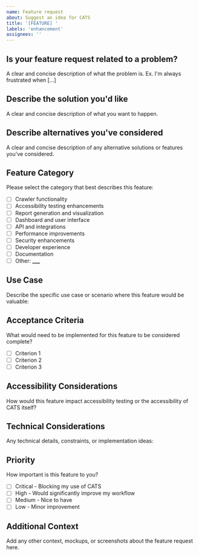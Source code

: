 ```yaml
---
name: Feature request
about: Suggest an idea for CATS
title: '[FEATURE] '
labels: 'enhancement'
assignees: ''
---
```


## Is your feature request related to a problem?

A clear and concise description of what the problem is. Ex. I'm always
frustrated when [...]

## Describe the solution you'd like

A clear and concise description of what you want to happen.

## Describe alternatives you've considered

A clear and concise description of any alternative solutions or features you've
considered.

## Feature Category

Please select the category that best describes this feature:

- [ ] Crawler functionality
- [ ] Accessibility testing enhancements
- [ ] Report generation and visualization
- [ ] Dashboard and user interface
- [ ] API and integrations
- [ ] Performance improvements
- [ ] Security enhancements
- [ ] Developer experience
- [ ] Documentation
- [ ] Other: ****\_\_\_****

## Use Case

Describe the specific use case or scenario where this feature would be valuable:

## Acceptance Criteria

What would need to be implemented for this feature to be considered complete?

- [ ] Criterion 1
- [ ] Criterion 2
- [ ] Criterion 3

## Accessibility Considerations

How would this feature impact accessibility testing or the accessibility of CATS
itself?

## Technical Considerations

Any technical details, constraints, or implementation ideas:

## Priority

How important is this feature to you?

- [ ] Critical - Blocking my use of CATS
- [ ] High - Would significantly improve my workflow
- [ ] Medium - Nice to have
- [ ] Low - Minor improvement

## Additional Context

Add any other context, mockups, or screenshots about the feature request here.
